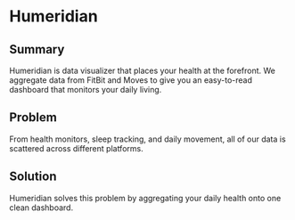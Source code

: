 # Humeridian #


## Summary ##
  Humeridian is data visualizer that places your health at the forefront. We aggregate data from FitBit and Moves to give you an easy-to-read dashboard that monitors your daily living.

## Problem ##
  From health monitors, sleep tracking, and daily movement, all of our data is scattered across different platforms.
## Solution ##
Humeridian solves this problem by aggregating your daily health onto one clean dashboard.

<!-- ## Quote from You ##
  > A quote from a spokesperson in your company.
	
## How to Get Started ##
  > Describe how easy it is to get started.

## Customer Quote ##
  > Provide a quote from a hypothetical customer that describes how they experienced the benefit.

## Closing and Call to Action ##
  > Wrap it up and give pointers where the reader should go next.

 -->
